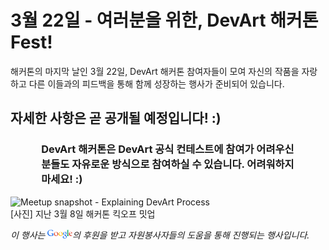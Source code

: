 # 3월 22일 - 여러분을 위한, DevArt 해커톤 Fest!

해커톤의 마지막 날인 3월 22일, DevArt 해커톤 참여자들이 모여 자신의 작품을 자랑하고 다른 이들과의 피드백을 통해 함께 성장하는 행사가 준비되어 있습니다.

<h2 class="text-center">자세한 사항은 곧 공개될 예정입니다! :)</h2>

<h3 class="text-center" style="padding-left: 3em; padding-right: 3em; ">DevArt   해커톤은 DevArt 공식 컨테스트에 참여가 어려우신 분들도 자유로운 방식으로 참여하실 수 있습니다. 어려워하지 마세요! :)</h3>

<img alt="Meetup snapshot - Explaining DevArt Process" src="https://fbcdn-sphotos-a-a.akamaihd.net/hphotos-ak-frc1/t1/1922183_737170139636150_2019397405_n.jpg" style="max-width: 100%; max-height: 100%;">
<div class="text-center">[사진] 지난 3월 8일 해커톤 킥오프 밋업</div>

<p class="text-center">
  <em>이 행사는 <img src="images/google.png" style="height: 1em;" class="nothing">의 후원을 받고 자원봉사자들의 도움을 통해 진행되는 행사입니다.</em>
</p>


